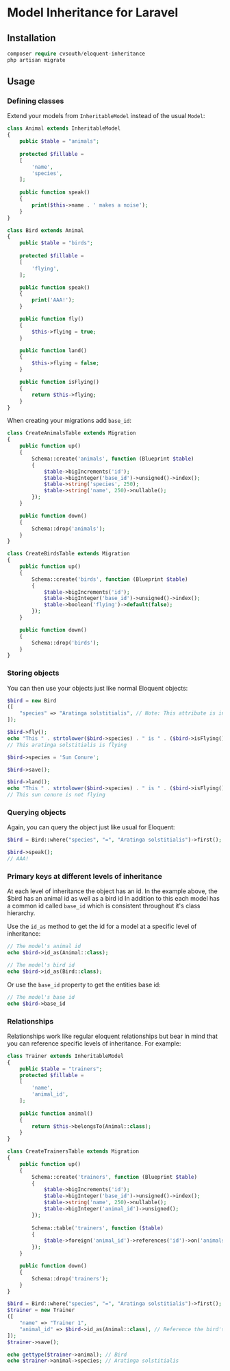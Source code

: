 # Model Inheritance for Laravel

## Installation

```php
composer require cvsouth/eloquent-inheritance
php artisan migrate
```

## Usage

### Defining classes

Extend your models from `InheritableModel` instead of the usual `Model`:

```php
class Animal extends InheritableModel
{
    public $table = "animals";
    
    protected $fillable =
    [
        'name',
        'species',
    ];
    
    public function speak()
    {
        print($this->name . ' makes a noise');
    }
}
```

```php
class Bird extends Animal
{
    public $table = "birds";
    
    protected $fillable =
    [
        'flying',
    ];

    public function speak()
    {
        print('AAA!');
    }

    public function fly()
    {
        $this->flying = true;
    }

    public function land()
    {
        $this->flying = false;
    }

    public function isFlying()
    {
        return $this->flying;
    }
}
```

When creating your migrations add `base_id`:

```php
class CreateAnimalsTable extends Migration
{
    public function up()
    {
        Schema::create('animals', function (Blueprint $table)
        {
            $table->bigIncrements('id');
            $table->bigInteger('base_id')->unsigned()->index();
            $table->string('species', 250);
            $table->string('name', 250)->nullable();
        });
    }

    public function down()
    {
        Schema::drop('animals');
    }
}
```

```php
class CreateBirdsTable extends Migration
{
    public function up()
    {
        Schema::create('birds', function (Blueprint $table)
        {
            $table->bigIncrements('id');
            $table->bigInteger('base_id')->unsigned()->index();
            $table->boolean('flying')->default(false);
        });
    }

    public function down()
    {
        Schema::drop('birds');
    }
}
```

### Storing objects

You can then use your objects just like normal Eloquent objects:

```php
$bird = new Bird
([
    "species" => "Aratinga solstitialis", // Note: This attribute is inherited from Animal
]);

$bird->fly();
echo "This " . strtolower($bird->species) . " is " . ($bird->isFlying() ? "" : "not ") . "flying" . '<br/>';
// This aratinga solstitialis is flying

$bird->species = 'Sun Conure';

$bird->save();

$bird->land();
echo "This " . strtolower($bird->species) . " is " . ($bird->isFlying() ? "" : "not ") . "flying" . '<br/>';
// This sun conure is not flying
```

### Querying objects

Again, you can query the object just like usual for Eloquent:

```php
$bird = Bird::where("species", "=", "Aratinga solstitialis")->first();

$bird->speak();
// AAA!
```

### Primary keys at different levels of inheritance

At each level of inheritance the object has an id. In the example above, the $bird has an animal id as well as a bird id In addition to this each model has a common id called `base_id` which is consistent throughout it's class hierarchy.

Use the `id_as` method to get the id for a model at a specific level of inheritance:

```php
// The model's animal id
echo $bird->id_as(Animal::class);

// The model's bird id
echo $bird->id_as(Bird::class);
```

Or use the `base_id` property to get the entities base id:

```php
// The model's base id
echo $bird->base_id
```

### Relationships

Relationships work like regular eloquent relationships but bear in mind that you can reference specific levels of inheritance. For example:

```php
class Trainer extends InheritableModel
{
    public $table = "trainers";
    protected $fillable =
    [
        'name',
        'animal_id',
    ];
    
    public function animal()
    {
        return $this->belongsTo(Animal::class);
    }
}
```

```php
class CreateTrainersTable extends Migration
{
    public function up()
    {
        Schema::create('trainers', function (Blueprint $table)
        {
            $table->bigIncrements('id');
            $table->bigInteger('base_id')->unsigned()->index();
            $table->string('name', 250)->nullable();
            $table->bigInteger('animal_id')->unsigned();
        });
        
        Schema::table('trainers', function ($table)
        {
            $table->foreign('animal_id')->references('id')->on('animals')->onDelete('cascade');
        });
    }

    public function down()
    {
        Schema::drop('trainers');
    }
}
```

```php
$bird = Bird::where("species", "=", "Aratinga solstitialis")->first();
$trainer = new Trainer
([
    "name" => "Trainer 1",
    "animal_id" => $bird->id_as(Animal::class), // Reference the bird's Animal ID
]);
$trainer->save();

echo gettype($trainer->animal); // Bird
echo $trainer->animal->species; // Aratinga solstitialis
```
